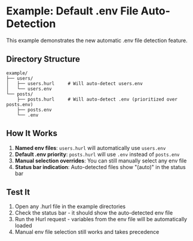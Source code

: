 # Example: Default .env File Auto-Detection

This example demonstrates the new automatic .env file detection feature.

## Directory Structure

```
example/
├── users/
│   ├── users.hurl     # Will auto-detect users.env
│   └── users.env
└── posts/
    ├── posts.hurl     # Will auto-detect .env (prioritized over posts.env)
    ├── posts.env
    └── .env
```

## How It Works

1. **Named env files**: `users.hurl` will automatically use `users.env`
2. **Default .env priority**: `posts.hurl` will use `.env` instead of `posts.env`
3. **Manual selection overrides**: You can still manually select any env file
4. **Status bar indication**: Auto-detected files show "(auto)" in the status bar

## Test It

1. Open any .hurl file in the example directories
2. Check the status bar - it should show the auto-detected env file
3. Run the Hurl request - variables from the env file will be automatically loaded
4. Manual env file selection still works and takes precedence